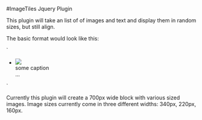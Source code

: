 #ImageTiles Jquery Plugin

This plugin will take an list of of images and text and display them in random sizes, but still align.

The basic format would look like this:

  `<ul>
    <li>
      <img src="source">
      <div class="imagetile-caption">
        <div class="imagetile-caption-text">
          some caption
        </div><!--imagetile-caption-text-->
      </div><!--imagetile-caption-->
    </li>
    ...
  </ul>`
  
Currently this plugin will create a 700px wide block with various sized images.  Image sizes currently come in three different widths: 340px, 220px, 160px.
